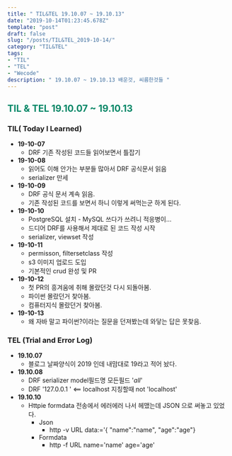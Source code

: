 ```yaml
---
title: " TIL&TEL 19.10.07 ~ 19.10.13"
date: "2019-10-14T01:23:45.678Z"
template: "post"
draft: false
slug: "/posts/TIL&TEL_2019-10-14/"
category: "TIL&TEL"
tags:
- "TIL"
- "TEL"
- "Wecode"
description: " 19.10.07 ~ 19.10.13 배운것, 씨름한것들 "
---
```

<h2 style="color:rgb(9, 136, 104)">TIL & TEL 19.10.07 ~ 19.10.13 </h2>

### TIL( Today I Learned)

- **19-10-07**
  - DRF 기존 작성된 코드들 읽어보면서 틀잡기 
- **19-10-08**
  - 읽어도 이해 안가는 부분들 많아서 DRF 공식문서 읽음
  - serializer 만세
- **19-10-09**
  - DRF 공식 문서 계속 읽음. 
  - 기존 작성된 코드를 보면서 하니 이렇게 써먹는군 하게 된다.
- **19-10-10**
  - PostgreSQL 설치 - MySQL 쓰다가 쓰려니 적응병이...
  - 드디어 DRF를 사용해서 제대로 된 코드 작성 시작 
  - serializer, viewset 작성
- **19-10-11**
  - permisson, filtersetclass 작성
  - s3 이미지 업로드 도입 
  - 기본적인 crud 완성 및 PR
- **19-10-12**
  - 첫 PR의 흥겨움에 취해 몰랐던것 다시 되돌아봄. 
  - 파이썬 몰랐던거 찾아봄. 
  - 컴퓨터지식 몰랐던거 찾아봄.
- **19-10-13**
  - 왜 자바 말고 파이썬?이라는 질문을 던져봤는데 와닿는 답은 못찾음.

### TEL (Trial and Error Log)

- **19.10.07**
  - 블로그 날짜양식이 2019 인데 내맘대로 19라고 적어 놨다. 
- **19.10.08**
  - DRF serializer  model필드명 모든필드 '*all*'  
  - DRF '127.0.0.1 '  <== localhost 지칭할때  not 'localhost' 
- **19.10.10**
  - Httpie formdata 전송에서 에러에러 나서 헤맸는데 JSON 으로 써놓고 있었다. 
    - Json
      - http -v URL  data:='{ "name":"name", "age":"age"}
    - Formdata
      - http -f URL name='name' age='age'